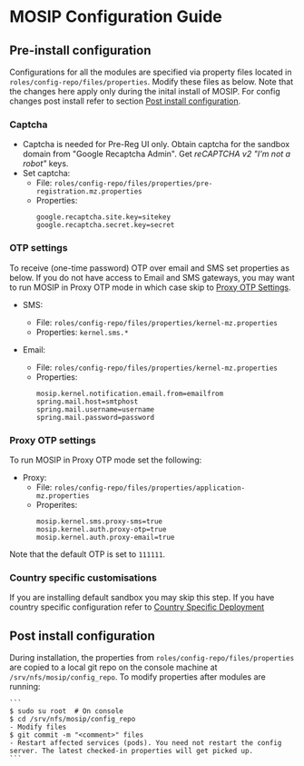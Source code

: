 # MOSIP Configuration Guide

## Pre-install configuration

Configurations for all the modules are specified via property files located in `roles/config-repo/files/properties`.  Modify these files as below. Note that the changes here apply only during the inital install of MOSIP. For config changes post install refer to section [Post install configuration](#post-install-configuration).

### Captcha
* Captcha is needed for Pre-Reg UI only. Obtain captcha for the sandbox domain from "Google Recaptcha Admin".  Get _reCAPTCHA v2 "I'm not a robot"_ keys. 
* Set captcha:
  * File: `roles/config-repo/files/properties/pre-registration.mz.properties`
  * Properties:
    ```
    google.recaptcha.site.key=sitekey
    google.recaptcha.secret.key=secret
    ```

### OTP settings
To receive (one-time password) OTP over email and SMS set properties as below.  If you do not have access to Email and SMS gateways, you may want to run MOSIP in Proxy OTP mode in which case skip to [Proxy OTP Settings](#proxy-otp-settings). 
* SMS:
  * File: `roles/config-repo/files/properties/kernel-mz.properties`
  * Properties:  `kernel.sms.*`

* Email:
  * File: `roles/config-repo/files/properties/kernel-mz.properties`
  * Properties:
    ```
    mosip.kernel.notification.email.from=emailfrom
    spring.mail.host=smtphost
    spring.mail.username=username
    spring.mail.password=password
    ```
### Proxy OTP settings

To run MOSIP in Proxy OTP mode set the following:
* Proxy: 
  * File: `roles/config-repo/files/properties/application-mz.properties` 
  * Properites:
    ```
    mosip.kernel.sms.proxy-sms=true
    mosip.kernel.auth.proxy-otp=true
    mosip.kernel.auth.proxy-email=true
    ```
Note that the default OTP is set to `111111`.

### Country specific customisations
If you are installing default sandbox you may skip this step.  If you have country specific configuration refer to [Country Specific Deployment](https://github.com/mosip/mosip-infra/blob/master/deployment/sandbox-v2/docs/country_deployment.md)

## Post install configuration

During installation, the properties from `roles/config-repo/files/properties` are copied to a local git repo on the console machine at `/srv/nfs/mosip/config_repo`.  To modify properties after modules are running:  

    ```
    $ sudo su root  # On console
    $ cd /srv/nfs/mosip/config_repo   
    - Modify files
    $ git commit -m "<comment>" files
    - Restart affected services (pods). You need not restart the config server. The latest checked-in properties will get picked up.
    ```
